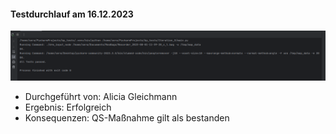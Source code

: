 #### Testdurchlauf am 16.12.2023  
![](Komp_it_3.png)
- Durchgeführt von: Alicia Gleichmann
- Ergebnis: Erfolgreich
- Konsequenzen:  QS-Maßnahme gilt als bestanden